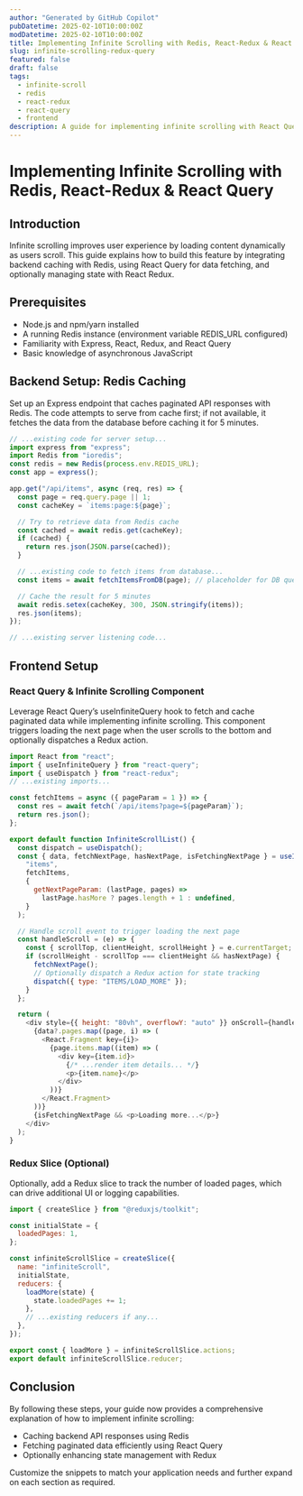```yaml
---
author: "Generated by GitHub Copilot"
pubDatetime: 2025-02-10T10:00:00Z
modDatetime: 2025-02-10T10:00:00Z
title: Implementing Infinite Scrolling with Redis, React-Redux & React Query
slug: infinite-scrolling-redux-query
featured: false
draft: false
tags:
  - infinite-scroll
  - redis
  - react-redux
  - react-query
  - frontend
description: A guide for implementing infinite scrolling with React Query for data fetching, React Redux for state management, and Redis for caching.
---
```


# Implementing Infinite Scrolling with Redis, React-Redux & React Query

## Introduction

Infinite scrolling improves user experience by loading content dynamically as users scroll. This guide explains how to build this feature by integrating backend caching with Redis, using React Query for data fetching, and optionally managing state with React Redux.

## Prerequisites

- Node.js and npm/yarn installed  
- A running Redis instance (environment variable REDIS_URL configured)  
- Familiarity with Express, React, Redux, and React Query  
- Basic knowledge of asynchronous JavaScript

## Backend Setup: Redis Caching

Set up an Express endpoint that caches paginated API responses with Redis. The code attempts to serve from cache first; if not available, it fetches the data from the database before caching it for 5 minutes.

```javascript
// ...existing code for server setup...
import express from "express";
import Redis from "ioredis";
const redis = new Redis(process.env.REDIS_URL);
const app = express();

app.get("/api/items", async (req, res) => {
  const page = req.query.page || 1;
  const cacheKey = `items:page:${page}`;

  // Try to retrieve data from Redis cache
  const cached = await redis.get(cacheKey);
  if (cached) {
    return res.json(JSON.parse(cached));
  }

  // ...existing code to fetch items from database...
  const items = await fetchItemsFromDB(page); // placeholder for DB query

  // Cache the result for 5 minutes
  await redis.setex(cacheKey, 300, JSON.stringify(items));
  res.json(items);
});

// ...existing server listening code...
```

## Frontend Setup

### React Query & Infinite Scrolling Component

Leverage React Query’s useInfiniteQuery hook to fetch and cache paginated data while implementing infinite scrolling. This component triggers loading the next page when the user scrolls to the bottom and optionally dispatches a Redux action.

```javascript
import React from "react";
import { useInfiniteQuery } from "react-query";
import { useDispatch } from "react-redux";
// ...existing imports...

const fetchItems = async ({ pageParam = 1 }) => {
  const res = await fetch(`/api/items?page=${pageParam}`);
  return res.json();
};

export default function InfiniteScrollList() {
  const dispatch = useDispatch();
  const { data, fetchNextPage, hasNextPage, isFetchingNextPage } = useInfiniteQuery(
    "items",
    fetchItems,
    {
      getNextPageParam: (lastPage, pages) =>
        lastPage.hasMore ? pages.length + 1 : undefined,
    }
  );

  // Handle scroll event to trigger loading the next page
  const handleScroll = (e) => {
    const { scrollTop, clientHeight, scrollHeight } = e.currentTarget;
    if (scrollHeight - scrollTop === clientHeight && hasNextPage) {
      fetchNextPage();
      // Optionally dispatch a Redux action for state tracking
      dispatch({ type: "ITEMS/LOAD_MORE" });
    }
  };

  return (
    <div style={{ height: "80vh", overflowY: "auto" }} onScroll={handleScroll}>
      {data?.pages.map((page, i) => (
        <React.Fragment key={i}>
          {page.items.map((item) => (
            <div key={item.id}>
              {/* ...render item details... */}
              <p>{item.name}</p>
            </div>
          ))}
        </React.Fragment>
      ))}
      {isFetchingNextPage && <p>Loading more...</p>}
    </div>
  );
}
```

### Redux Slice (Optional)

Optionally, add a Redux slice to track the number of loaded pages, which can drive additional UI or logging capabilities.

```javascript
import { createSlice } from "@reduxjs/toolkit";

const initialState = {
  loadedPages: 1,
};

const infiniteScrollSlice = createSlice({
  name: "infiniteScroll",
  initialState,
  reducers: {
    loadMore(state) {
      state.loadedPages += 1;
    },
    // ...existing reducers if any...
  },
});

export const { loadMore } = infiniteScrollSlice.actions;
export default infiniteScrollSlice.reducer;
```

## Conclusion

By following these steps, your guide now provides a comprehensive explanation of how to implement infinite scrolling:
- Caching backend API responses using Redis  
- Fetching paginated data efficiently using React Query  
- Optionally enhancing state management with Redux  

Customize the snippets to match your application needs and further expand on each section as required.
